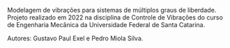 Modelagem de vibrações para sistemas de múltiplos graus de liberdade. Projeto realizado em 2022 na disciplina de Controle de Vibrações do curso de Engenharia Mecânica da Universidade Federal de Santa Catarina.

Autores: Gustavo Paul Exel e Pedro Miola Silva.
